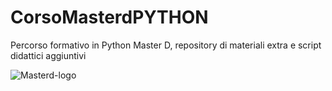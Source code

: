 # CorsoMasterdPYTHON
Percorso formativo in Python Master D, repository di materiali extra e script didattici aggiuntivi


![Masterd-logo](https://github.com/MaSTERmIKK/CorsoMasterdPYTHON/assets/82829377/c2ac7605-4e4d-4d48-841a-18ffa4cc8298)

